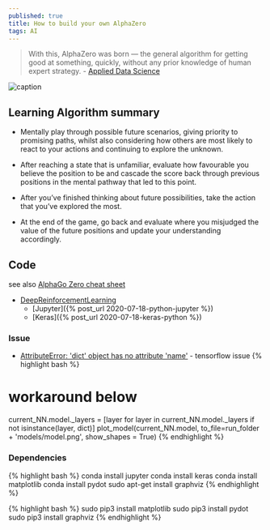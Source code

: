 ```yaml
---
published: true
title: How to build your own AlphaZero
tags: AI
---
```

> With this, AlphaZero was born — the general algorithm for getting good at something, quickly, without any prior knowledge of human expert strategy. - [Applied Data Science](https://medium.com/applied-data-science/how-to-build-your-own-alphazero-ai-using-python-and-keras-7f664945c188)

![caption](https://miro.medium.com/max/902/1*ROq9V2D5eR_dDFFFfjA5zw.png)

## Learning Algorithm summary

- Mentally play through possible future scenarios, giving priority to promising paths, whilst also considering how others are most likely to react to your actions and continuing to explore the unknown.

- After reaching a state that is unfamiliar, evaluate how favourable you believe the position to be and cascade the score back through previous positions in the mental pathway that led to this point.

- After you’ve finished thinking about future possibilities, take the action that you’ve explored the most.

- At the end of the game, go back and evaluate where you misjudged the value of the future positions and update your understanding accordingly.

## Code
see also [AlphaGo Zero cheat sheet](https://medium.com/applied-data-science/how-to-build-your-own-alphazero-ai-using-python-and-keras-7f664945c188)

- [DeepReinforcementLearning](https://github.com/yduf/DeepReinforcementLearning)
	- [Jupyter]({% post_url 2020-07-18-python-jupyter %})
    - [Keras]({% post_url 2020-07-18-keras-python %})
    
### Issue
- [AttributeError: 'dict' object has no attribute 'name'](https://github.com/tensorflow/tensorflow/issues/38988) - tensorflow issue
{% highlight bash %}
# workaround below
current_NN.model._layers = [layer for layer in current_NN.model._layers if not isinstance(layer, dict)]
plot_model(current_NN.model, to_file=run_folder + 'models/model.png', show_shapes = True)
{% endhighlight %}

### Dependencies
{% highlight bash %}
conda install jupyter
conda install keras
conda install matplotlib
conda install pydot
sudo apt-get install graphviz
{% endhighlight %}

{% highlight bash %}
sudo pip3 install matplotlib
sudo pip3 install pydot 
sudo pip3 install graphviz
{% endhighlight %}